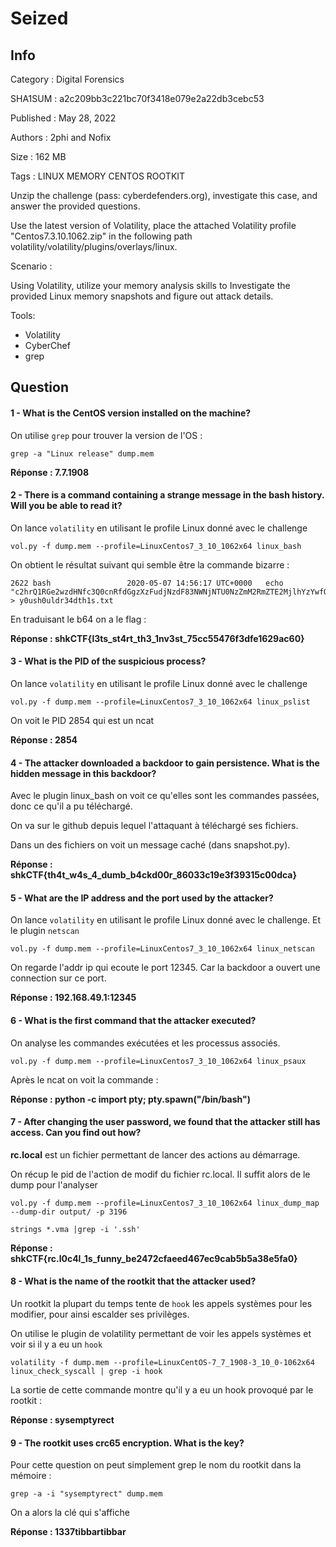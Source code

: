 # Seized

## Info

Category :	Digital Forensics

SHA1SUM	:	a2c209bb3c221bc70f3418e079e2a22db3cebc53

Published :	May 28, 2022

Authors	:	2phi and Nofix

Size :		162 MB

Tags :		LINUX MEMORY CENTOS ROOTKIT

	
Unzip the challenge (pass: cyberdefenders.org), investigate this case, and answer the provided questions.

Use the latest version of Volatility, place the attached Volatility profile "Centos7.3.10.1062.zip" in the following path volatility/volatility/plugins/overlays/linux.

Scenario :

Using Volatility, utilize your memory analysis skills to Investigate the provided Linux memory snapshots and figure out attack details.

Tools:

- Volatility
- CyberChef
- grep

## Question

#### 1 - What is the CentOS version installed on the machine?

On utilise `grep` pour trouver la version de l'OS :

```
grep -a "Linux release" dump.mem 
```

**Réponse : 7.7.1908**

#### 2 - There is a command containing a strange message in the bash history. Will you be able to read it?

On lance `volatility` en utilisant le profile Linux donné avec le challenge

```
vol.py -f dump.mem --profile=LinuxCentos7_3_10_1062x64 linux_bash 
```

On obtient le résultat suivant qui semble être la commande bizarre :

```    
2622 bash                 2020-05-07 14:56:17 UTC+0000   echo "c2hrQ1RGe2wzdHNfc3Q0cnRfdGgzXzFudjNzdF83NWNjNTU0NzZmM2RmZTE2MjlhYzYwfQo=" > y0ush0uldr34dth1s.txt
```

En traduisant le b64 on a le flag : 

**Réponse : shkCTF{l3ts_st4rt_th3_1nv3st_75cc55476f3dfe1629ac60}**

#### 3 - What is the PID of the suspicious process?

On lance `volatility` en utilisant le profile Linux donné avec le challenge

```
vol.py -f dump.mem --profile=LinuxCentos7_3_10_1062x64 linux_pslist
```

On voit le PID 2854 qui est un ncat

**Réponse : 2854**

#### 4 - The attacker downloaded a backdoor to gain persistence. What is the hidden message in this backdoor?

Avec le plugin linux_bash on voit ce qu'elles sont les commandes passées, donc ce qu'il a pu téléchargé. 

On va sur le github depuis lequel l'attaquant à téléchargé ses fichiers.

Dans un des fichiers on voit un message caché (dans snapshot.py).

**Réponse : shkCTF{th4t_w4s_4_dumb_b4ckd00r_86033c19e3f39315c00dca}**

#### 5 - What are the IP address and the port used by the attacker?

On lance `volatility` en utilisant le profile Linux donné avec le challenge. Et le plugin `netscan`

```
vol.py -f dump.mem --profile=LinuxCentos7_3_10_1062x64 linux_netscan
```

On regarde l'addr ip qui ecoute le port 12345. Car la backdoor a ouvert une connection sur ce port.

**Réponse : 192.168.49.1:12345**

#### 6 - What is the first command that the attacker executed?

On analyse les commandes exécutées et les processus associés.

```
vol.py -f dump.mem --profile=LinuxCentos7_3_10_1062x64 linux_psaux
```

Après le ncat on voit la commande : 

**Réponse : python -c import pty; pty.spawn("/bin/bash")**

#### 7 - After changing the user password, we found that the attacker still has access. Can you find out how?

**rc.local** est un fichier permettant de lancer des actions au démarrage. 

On récup le pid de l'action de modif du fichier rc.local. Il suffit alors de le dump pour l'analyser

```
vol.py -f dump.mem --profile=LinuxCentos7_3_10_1062x64 linux_dump_map --dump-dir output/ -p 3196
```

```
strings *.vma |grep -i '.ssh'
```

**Réponse : shkCTF{rc.l0c4l_1s_funny_be2472cfaeed467ec9cab5b5a38e5fa0}**

#### 8 - What is the name of the rootkit that the attacker used?

Un rootkit la plupart du temps tente de `hook` les appels systèmes pour les modifier, pour ainsi escalder ses privilèges.

On utilise le plugin de volatility permettant de voir les appels systèmes et voir si il y a eu un `hook`

```
volatility -f dump.mem --profile=LinuxCentOS-7_7_1908-3_10_0-1062x64 linux_check_syscall | grep -i hook
```

La sortie de cette commande montre qu'il y a eu un hook provoqué par le rootkit :

**Réponse : sysemptyrect**


#### 9 - The rootkit uses crc65 encryption. What is the key?

Pour cette question on peut simplement grep le nom du rootkit dans la mémoire :

```
grep -a -i "sysemptyrect" dump.mem
```

On a alors la clé qui s'affiche

**Réponse : 1337tibbartibbar**




